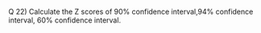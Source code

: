  Q 22) Calculate the Z scores of 90% confidence interval,94% confidence interval, 60% confidence interval.
